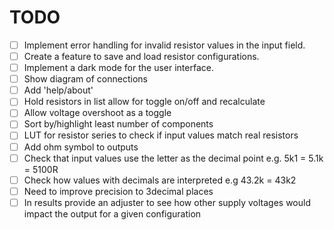 # TODO

- [ ] Implement error handling for invalid resistor values in the input field.
- [ ] Create a feature to save and load resistor configurations.
- [ ] Implement a dark mode for the user interface.
- [ ] Show diagram of connections
- [ ] Add 'help/about'
- [ ] Hold resistors in list allow for toggle on/off and recalculate
- [ ] Allow voltage overshoot as a toggle
- [ ] Sort by/highlight least number of components
- [ ] LUT for resistor series to check if input values match real resistors
- [ ] Add ohm symbol to outputs
- [ ] Check that input values use the letter as the decimal point e.g. 5k1 = 5.1k = 5100R
- [ ] Check how values with decimals are interpreted e.g 43.2k = 43k2
- [ ] Need to improve precision to 3decimal places
- [ ] In results provide an adjuster to see how other supply voltages would impact the output for a given configuration